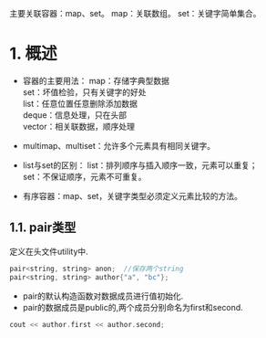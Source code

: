 主要关联容器：map、set。
map：关联数组。
set：关键字简单集合。
# 1. 概述
- 容器的主要用法：
map：存储字典型数据  
set：坏值检验，只有关键字的好处  
list：任意位置任意删除添加数据  
deque：信息处理，只在头部  
vector：相关联数据，顺序处理  

- multimap、multiset：允许多个元素具有相同关键字。  

- list与set的区别：
    list：排列顺序与插入顺序一致，元素可以重复；  
    set：不保证顺序，元素不可重复。  
- 有序容器：map、set，关键字类型必须定义元素比较的方法。

## 1.1. pair类型
定义在头文件utility中.
```C++
pair<string, string> anon;  //保存两个string
pair<string, string> author{"a", "bc"};
```
- pair的默认构造函数对数据成员进行值初始化.
- pair的数据成员是public的,两个成员分别命名为first和second.

```C++
cout << author.first << author.second;
```
